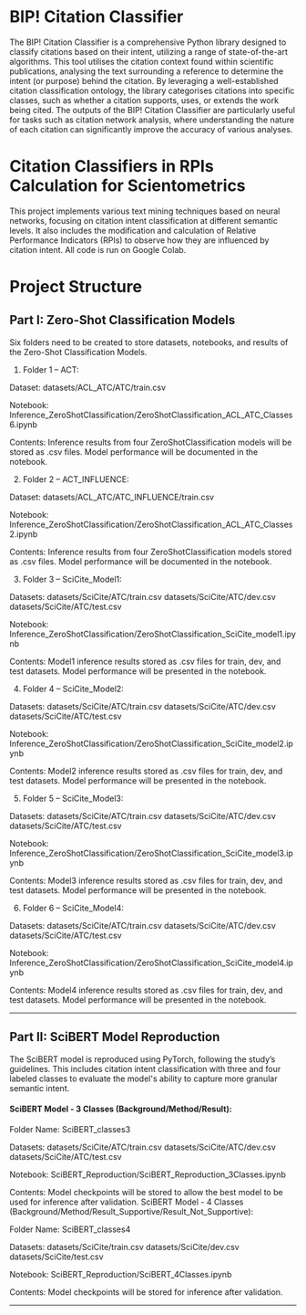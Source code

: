 # BIP! Citation Classifier

The BIP! Citation Classifier is a comprehensive Python library designed to classify citations based on their intent, utilizing a range of state-of-the-art algorithms. 
This tool utilises the citation context found within scientific publications, analysing the text surrounding a reference to determine the intent (or purpose) behind the citation. 
By leveraging a well-established citation classification ontology, the library categorises citations into specific classes, such as whether a citation supports, uses, or extends the work being cited.
The outputs of the BIP! Citation Classifier are particularly useful for tasks such as citation network analysis, where understanding the nature of each citation can significantly improve the accuracy of various analyses. 

# Citation Classifiers in RPIs Calculation for Scientometrics

This project implements various text mining techniques based on neural networks, focusing on citation intent classification at different semantic levels. It also includes the modification and calculation of Relative Performance Indicators (RPIs) to observe how they are influenced by citation intent. All code is run on Google Colab.

# Project Structure
## Part I: Zero-Shot Classification Models
Six folders need to be created to store datasets, notebooks, and results of the Zero-Shot Classification Models.

1. Folder 1 – ACT:

Dataset: datasets/ACL_ATC/ATC/train.csv

Notebook: Inference_ZeroShotClassification/ZeroShotClassification_ACL_ATC_Classes6.ipynb

Contents: Inference results from four ZeroShotClassification models will be stored as .csv files. Model performance will be documented in the notebook.

2. Folder 2 – ACT_INFLUENCE:

Dataset: datasets/ACL_ATC/ATC_INFLUENCE/train.csv

Notebook: Inference_ZeroShotClassification/ZeroShotClassification_ACL_ATC_Classes2.ipynb

Contents: Inference results from four ZeroShotClassification models stored as .csv files. Model performance will be documented in the notebook.

3. Folder 3 – SciCite_Model1:

Datasets:
datasets/SciCite/ATC/train.csv
datasets/SciCite/ATC/dev.csv
datasets/SciCite/ATC/test.csv

Notebook: Inference_ZeroShotClassification/ZeroShotClassification_SciCite_model1.ipynb

Contents: Model1 inference results stored as .csv files for train, dev, and test datasets. Model performance will be presented in the notebook.

4. Folder 4 – SciCite_Model2:

Datasets:
datasets/SciCite/ATC/train.csv
datasets/SciCite/ATC/dev.csv
datasets/SciCite/ATC/test.csv

Notebook: Inference_ZeroShotClassification/ZeroShotClassification_SciCite_model2.ipynb

Contents: Model2 inference results stored as .csv files for train, dev, and test datasets. Model performance will be presented in the notebook.

5. Folder 5 – SciCite_Model3:

Datasets:
datasets/SciCite/ATC/train.csv
datasets/SciCite/ATC/dev.csv
datasets/SciCite/ATC/test.csv

Notebook: Inference_ZeroShotClassification/ZeroShotClassification_SciCite_model3.ipynb

Contents: Model3 inference results stored as .csv files for train, dev, and test datasets. Model performance will be presented in the notebook.

6. Folder 6 – SciCite_Model4:

Datasets:
datasets/SciCite/ATC/train.csv
datasets/SciCite/ATC/dev.csv
datasets/SciCite/ATC/test.csv

Notebook: Inference_ZeroShotClassification/ZeroShotClassification_SciCite_model4.ipynb

Contents: Model4 inference results stored as .csv files for train, dev, and test datasets. Model performance will be presented in the notebook.

---

## Part II: SciBERT Model Reproduction
The SciBERT model is reproduced using PyTorch, following the study’s guidelines. This includes citation intent classification with three and four labeled classes to evaluate the model's ability to capture more granular semantic intent.

#### SciBERT Model - 3 Classes (Background/Method/Result):

Folder Name: SciBERT_classes3

Datasets:
datasets/SciCite/ATC/train.csv
datasets/SciCite/ATC/dev.csv
datasets/SciCite/ATC/test.csv

Notebook: SciBERT_Reproduction/SciBERT_Reproduction_3Classes.ipynb

Contents: Model checkpoints will be stored to allow the best model to be used for inference after validation.
SciBERT Model - 4 Classes (Background/Method/Result_Supportive/Result_Not_Supportive):

Folder Name: SciBERT_classes4

Datasets:
datasets/SciCite/train.csv
datasets/SciCite/dev.csv
datasets/SciCite/test.csv

Notebook: SciBERT_Reproduction/SciBERT_4Classes.ipynb

Contents: Model checkpoints will be stored for inference after validation.

---

